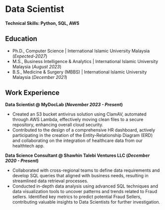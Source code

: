 # Data Scientist

#### Technical Skills: Python, SQL, AWS

## Education
- Ph.D., Computer Science | International Islamic University Malaysia (_Expected-2027_)								       		
- M.S., Business Intelligence & Analytics	|  International Islamic University Malaysia (_August 2023_)	 			        		
- B.S., Medicine & Surgery (MBBS) | International Islamic University Malaysia (_December 2021_)

## Work Experience
**Data Scientist @ MyDocLab (_November 2023 - Present_)**
- Created an S3 bucket antivirus solution using ClamAV, automated through AWS Lambda, effectively moving clean files to a secure repository, enhancing overall cloud security.
- Contributed to the design of a comprehensive HR dashboard, actively participating in the creation of the Entity-Relationship Diagram (ERD) and collaborating on the integration of healthcare data from our healthtech app.

**Data Science Consultant @ Shawhin Talebi Ventures LLC (_December 2020 - Present_)**
- Collaborated with cross-regional teams to define data requirements and develop SQL queries that aligned with business needs, resulting in streamlined data retrieval processes.
- Conducted in-depth data analysis using advanced SQL techniques and data visualization tools to uncover patterns and trends related to Fraud sellers. Identified key metrics to predict potential Fraud Sellers, contributing valuable insights to Data Scientists for further investigation.
